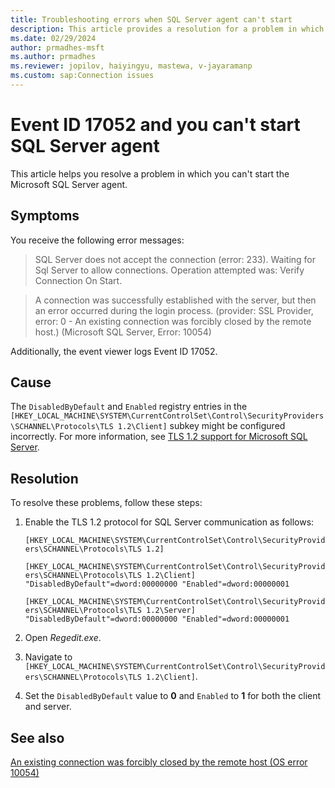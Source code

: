 ```yaml
---
title: Troubleshooting errors when SQL Server agent can't start
description: This article provides a resolution for a problem in which the SQL Server agent can't start.
ms.date: 02/29/2024
author: prmadhes-msft
ms.author: prmadhes
ms.reviewer: jopilov, haiyingyu, mastewa, v-jayaramanp
ms.custom: sap:Connection issues
---
```


# Event ID 17052 and you can't start SQL Server agent

This article helps you resolve a problem in which you can't start the Microsoft SQL Server agent.

## Symptoms

You receive the following error messages:

> SQL Server does not accept the connection (error: 233). Waiting for Sql Server to allow connections. Operation attempted was: Verify Connection On Start.

> A connection was successfully established with the server, but then an error occurred during the login process. (provider: SSL Provider, error: 0 - An existing connection was forcibly closed by the remote host.) (Microsoft SQL Server, Error: 10054)

Additionally, the event viewer logs Event ID 17052.

## Cause

The `DisabledByDefault` and `Enabled` registry entries in the `[HKEY_LOCAL_MACHINE\SYSTEM\CurrentControlSet\Control\SecurityProviders\SCHANNEL\Protocols\TLS 1.2\Client]` subkey might be configured incorrectly. For more information, see [TLS 1.2 support for Microsoft SQL Server](tls-1-2-support-microsoft-sql-server.md).

## Resolution

To resolve these problems, follow these steps:

1. Enable the TLS 1.2 protocol for SQL Server communication as follows:

   `[HKEY_LOCAL_MACHINE\SYSTEM\CurrentControlSet\Control\SecurityProviders\SCHANNEL\Protocols\TLS 1.2]`

   `[HKEY_LOCAL_MACHINE\SYSTEM\CurrentControlSet\Control\SecurityProviders\SCHANNEL\Protocols\TLS 1.2\Client] "DisabledByDefault"=dword:00000000 "Enabled"=dword:00000001`

   `[HKEY_LOCAL_MACHINE\SYSTEM\CurrentControlSet\Control\SecurityProviders\SCHANNEL\Protocols\TLS 1.2\Server] "DisabledByDefault"=dword:00000000 "Enabled"=dword:00000001`

1. Open *Regedit.exe*.

1. Navigate to `[HKEY_LOCAL_MACHINE\SYSTEM\CurrentControlSet\Control\SecurityProviders\SCHANNEL\Protocols\TLS 1.2\Client]`.

1. Set the `DisabledByDefault` value to **0** and `Enabled` to **1** for both the client and server.

## See also

[An existing connection was forcibly closed by the remote host (OS error 10054)](tls-exist-connection-closed.md)
